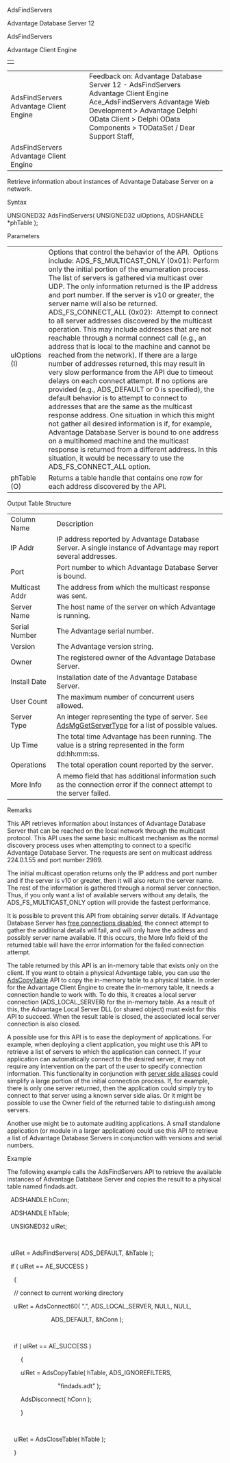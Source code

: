 AdsFindServers




Advantage Database Server 12  

AdsFindServers

Advantage Client Engine

|  |
| --- |
|  |

|  |  |  |  |  |
| --- | --- | --- | --- | --- |
| AdsFindServers  Advantage Client Engine |  |  | Feedback on: Advantage Database Server 12 - AdsFindServers Advantage Client Engine Ace\_AdsFindServers Advantage Web Development > Advantage Delphi OData Client > Delphi OData Components > TODataSet / Dear Support Staff, |  |
| AdsFindServers  Advantage Client Engine |  |  |  |  |

Retrieve information about instances of Advantage Database Server on a network.

Syntax

UNSIGNED32 AdsFindServers( UNSIGNED32 ulOptions, ADSHANDLE \*phTable );

Parameters

|  |  |
| --- | --- |
| ulOptions (I) | Options that control the behavior of the API.  Options include:  ADS\_FS\_MULTICAST\_ONLY (0x01): Perform only the initial portion of the enumeration process. The list of servers is gathered via multicast over UDP. The only information returned is the IP address and port number. If the server is v10 or greater, the server name will also be returned.    ADS\_FS\_CONNECT\_ALL (0x02):  Attempt to connect to all server addresses discovered by the multicast operation. This may include addresses that are not reachable through a normal connect call (e.g., an address that is local to the machine and cannot be reached from the network). If there are a large number of addresses returned, this may result in very slow performance from the API due to timeout delays on each connect attempt.    If no options are provided (e.g., ADS\_DEFAULT or 0 is specified), the default behavior is to attempt to connect to addresses that are the same as the multicast response address. One situation in which this might not gather all desired information is if, for example, Advantage Database Server is bound to one address on a multihomed machine and the multicast response is returned from a different address. In this situation, it would be necessary to use the ADS\_FS\_CONNECT\_ALL option. |
| phTable (O) | Returns a table handle that contains one row for each address discovered by the API. |

Output Table Structure

|  |  |
| --- | --- |
| Column Name | Description |
| IP Addr | IP address reported by Advantage Database Server. A single instance of Advantage may report several addresses. |
| Port | Port number to which Advantage Database Server is bound. |
| Multicast Addr | The address from which the multicast response was sent. |
| Server Name | The host name of the server on which Advantage is running. |
| Serial Number | The Advantage serial number. |
| Version | The Advantage version string. |
| Owner | The registered owner of the Advantage Database Server. |
| Install Date | Installation date of the Advantage Database Server. |
| User Count | The maximum number of concurrent users allowed. |
| Server Type | An integer representing the type of server. See [AdsMgGetServerType](ace_adsmggetservertype.htm) for a list of possible values. |
| Up Time | The total time Advantage has been running. The value is a string represented in the form dd:hh:mm:ss. |
| Operations | The total operation count reported by the server. |
| More Info | A memo field that has additional information such as the connection error if the connect attempt to the server failed. |

Remarks

This API retrieves information about instances of Advantage Database Server that can be reached on the local network through the multicast protocol. This API uses the same basic multicast mechanism as the normal discovery process uses when attempting to connect to a specific Advantage Database Server. The requests are sent on multicast address 224.0.1.55 and port number 2989.

The initial multicast operation returns only the IP address and port number and if the server is v10 or greater, then it will also return the server name. The rest of the information is gathered through a normal server connection. Thus, if you only want a list of available servers without any details, the ADS\_FS\_MULTICAST\_ONLY option will provide the fastest performance.

It is possible to prevent this API from obtaining server details. If Advantage Database Server has [free connections disabled](master_disable_free_connections.htm), the connect attempt to gather the additional details will fail, and will only have the address and possibly server name available. If this occurs, the More Info field of the returned table will have the error information for the failed connection attempt.

The table returned by this API is an in-memory table that exists only on the client. If you want to obtain a physical Advantage table, you can use the [AdsCopyTable](ace_adscopytable.htm) API to copy the in-memory table to a physical table. In order for the Advantage Client Engine to create the in-memory table, it needs a connection handle to work with. To do this, it creates a local server connection (ADS\_LOCAL\_SERVER) for the in-memory table. As a result of this, the Advantage Local Server DLL (or shared object) must exist for this API to succeed. When the result table is closed, the associated local server connection is also closed.

A possible use for this API is to ease the deployment of applications. For example, when deploying a client application, you might use this API to retrieve a list of servers to which the application can connect. If your application can automatically connect to the desired server, it may not require any intervention on the part of the user to specify connection information. This functionality in conjunction with [server side aliases](master_server_side_aliases.htm) could simplify a large portion of the initial connection process. If, for example, there is only one server returned, then the application could simply try to connect to that server using a known server side alias. Or it might be possible to use the Owner field of the returned table to distinguish among servers.

Another use might be to automate auditing applications. A small standalone application (or module in a larger application) could use this API to retrieve a list of Advantage Database Servers in conjunction with versions and serial numbers.

Example

The following example calls the AdsFindServers API to retrieve the available instances of Advantage Database Server and copies the result to a physical table named findads.adt.

  ADSHANDLE hConn;

  ADSHANDLE hTable;

  UNSIGNED32 ulRet;

 

  ulRet = AdsFindServers( ADS\_DEFAULT, &hTable );

  if ( ulRet == AE\_SUCCESS )

    {

    // connect to current working directory

    ulRet = AdsConnect60( ".", ADS\_LOCAL\_SERVER, NULL, NULL,

                          ADS\_DEFAULT, &hConn );

 

    if ( ulRet == AE\_SUCCESS )

        {

        ulRet = AdsCopyTable( hTable, ADS\_IGNOREFILTERS,

                              "findads.adt" );

        AdsDisconnect( hConn );

        }

 

    ulRet = AdsCloseTable( hTable );

    }